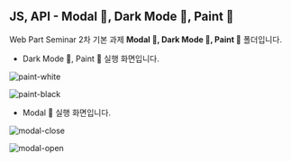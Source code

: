 ## JS, API - Modal 🔳, Dark Mode 🌙, Paint 🎨

Web Part Seminar 2차 기본 과제 <b>Modal 🔳, Dark Mode 🌙, Paint 🎨</b> 폴더입니다.

- Dark Mode 🌙, Paint 🎨 실행 화면입니다.

![paint-white](https://img1.daumcdn.net/thumb/R1280x0/?scode=mtistory2&fname=https%3A%2F%2Fblog.kakaocdn.net%2Fdn%2FbTLUSd%2Fbtq2lCLh685%2FnyIAgxm4cygfgcqhDZvpRk%2Fimg.png)

![paint-black](https://img1.daumcdn.net/thumb/R1280x0/?scode=mtistory2&fname=https%3A%2F%2Fblog.kakaocdn.net%2Fdn%2Fbr5JzB%2Fbtq2tlutHxy%2FCcI0Y6EixMfBgRJcaUe0jk%2Fimg.png)

- Modal 🔳 실행 화면입니다.

![modal-close](https://img1.daumcdn.net/thumb/R1280x0/?scode=mtistory2&fname=https%3A%2F%2Fblog.kakaocdn.net%2Fdn%2FwAoav%2Fbtq3qNKAny1%2FeStcGhFVweRFJ1DcXSJAzK%2Fimg.png)

![modal-open](https://img1.daumcdn.net/thumb/R1280x0/?scode=mtistory2&fname=https%3A%2F%2Fblog.kakaocdn.net%2Fdn%2FE4AOW%2Fbtq3vWNzMg2%2FKDcKsIlHuXlOzQfhVHVAXk%2Fimg.png)
